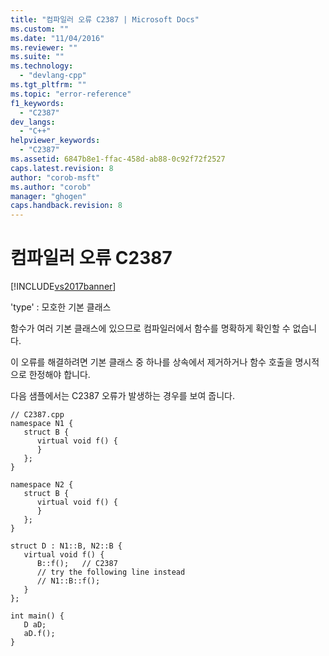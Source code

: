 ```yaml
---
title: "컴파일러 오류 C2387 | Microsoft Docs"
ms.custom: ""
ms.date: "11/04/2016"
ms.reviewer: ""
ms.suite: ""
ms.technology: 
  - "devlang-cpp"
ms.tgt_pltfrm: ""
ms.topic: "error-reference"
f1_keywords: 
  - "C2387"
dev_langs: 
  - "C++"
helpviewer_keywords: 
  - "C2387"
ms.assetid: 6847b8e1-ffac-458d-ab88-0c92f72f2527
caps.latest.revision: 8
author: "corob-msft"
ms.author: "corob"
manager: "ghogen"
caps.handback.revision: 8
---
```

# 컴파일러 오류 C2387
[!INCLUDE[vs2017banner](../../assembler/inline/includes/vs2017banner.md)]

'type' : 모호한 기본 클래스  
  
 함수가 여러 기본 클래스에 있으므로 컴파일러에서 함수를 명확하게 확인할 수 없습니다.  
  
 이 오류를 해결하려면 기본 클래스 중 하나를 상속에서 제거하거나 함수 호출을 명시적으로 한정해야 합니다.  
  
 다음 샘플에서는 C2387 오류가 발생하는 경우를 보여 줍니다.  
  
```  
// C2387.cpp  
namespace N1 {  
   struct B {  
      virtual void f() {  
      }  
   };  
}  
  
namespace N2 {  
   struct B {  
      virtual void f() {  
      }  
   };  
}  
  
struct D : N1::B, N2::B {  
   virtual void f() {  
      B::f();   // C2387  
      // try the following line instead  
      // N1::B::f();  
   }  
};  
  
int main() {  
   D aD;  
   aD.f();  
}  
```